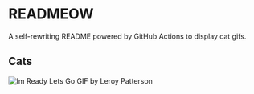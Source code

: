 # READMEOW

A self-rewriting README powered by GitHub Actions to display cat gifs.

## Cats

![Im Ready Lets Go GIF by Leroy Patterson](https://media1.giphy.com/media/CjmvTCZf2U3p09Cn0h/200.gif?cid=9acd02da7dnkt8exkgghh65jj177a25i3clkw9279ylchkae&ep=v1_gifs_search&rid=200.gif&ct=g)
